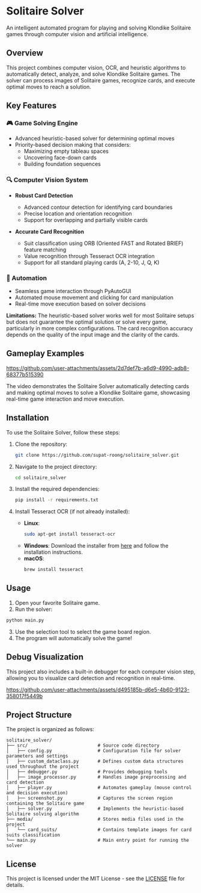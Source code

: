 # Solitaire Solver

An intelligent automated program for playing and solving Klondike Solitaire games through computer vision and artificial intelligence.

## Overview

This project combines computer vision, OCR, and heuristic algorithms to automatically detect, analyze, and solve Klondike Solitaire games. The solver can process images of Solitaire games, recognize cards, and execute optimal moves to reach a solution.


## Key Features

### 🎮 Game Solving Engine
- Advanced heuristic-based solver for determining optimal moves
- Priority-based decision making that considers:
  - Maximizing empty tableau spaces
  - Uncovering face-down cards
  - Building foundation sequences

### 🔍 Computer Vision System
- **Robust Card Detection**
  - Advanced contour detection for identifying card boundaries
  - Precise location and orientation recognition
  - Support for overlapping and partially visible cards
  
- **Accurate Card Recognition**
  - Suit classification using ORB (Oriented FAST and Rotated BRIEF) feature matching
  - Value recognition through Tesseract OCR integration
  - Support for all standard playing cards (A, 2-10, J, Q, K)

### 🤖 Automation
- Seamless game interaction through PyAutoGUI
- Automated mouse movement and clicking for card manipulation
- Real-time move execution based on solver decisions


**Limitations:** The heuristic-based solver works well for most Solitaire setups but does not guarantee the optimal solution or solve every game, particularly in more complex configurations. The card recognition accuracy depends on the quality of the input image and the clarity of the cards.

## Gameplay Examples


https://github.com/user-attachments/assets/2d7def7b-a6d9-4990-adb8-68377b515390


The video demonstrates the Solitaire Solver automatically detecting cards and making optimal moves to solve a Klondike Solitaire game, showcasing real-time game interaction and move execution.

## Installation

To use the Solitaire Solver, follow these steps:

1. Clone the repository:
   ```bash
   git clone https://github.com/supat-roong/solitaire_solver.git
   ```
2. Navigate to the project directory:
   ```bash
   cd solitaire_solver
   ```
3. Install the required dependencies:
   ```bash
   pip install -r requirements.txt
   ```

4. Install Tesseract OCR (if not already installed):
   - **Linux**: 
     ```bash
     sudo apt-get install tesseract-ocr
     ```
   - **Windows**: Download the installer from [here](https://github.com/tesseract-ocr/tesseract) and follow the installation instructions.
   - **macOS**: 
     ```bash
     brew install tesseract
     ```

## Usage

1. Open your favorite Solitaire game.
2. Run the solver:

```bash
python main.py
```

3. Use the selection tool to select the game board region.
4. The program will automatically solve the game!

## Debug Visualization
This project also includes a built-in debugger for each computer vision step, allowing you to visualize card detection and recognition in real-time.



https://github.com/user-attachments/assets/d495185b-d6e5-4b60-9123-358017f5449b


## Project Structure
The project is organized as follows:

```
solitaire_solver/
├── src/                          # Source code directory
│   ├── config.py                 # Configuration file for solver parameters and settings
│   ├── custom_dataclass.py       # Defines custom data structures used throughout the project
│   ├── debugger.py               # Provides debugging tools
│   ├── image_processor.py        # Handles image preprocessing and card detection
│   ├── player.py                 # Automates gameplay (mouse control and decision execution)
│   ├── screenshot.py             # Captures the screen region containing the Solitaire game
│   ├── solver.py                 # Implements the heuristic-based Solitaire solving algorithm
├── media/                        # Stores media files used in the project
│   └── card_suits/               # Contains template images for card suits classification
└── main.py                       # Main entry point for running the solver

```

## License

This project is licensed under the MIT License - see the [LICENSE](LICENSE) file for details.
